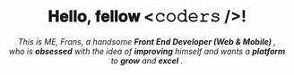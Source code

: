 
<h1 align="center">𝐇𝐞𝐥𝐥𝐨, 𝐟𝐞𝐥𝐥𝐨𝐰 <𝚌𝚘𝚍𝚎𝚛𝚜 />!</h1>
<!-- <hr> -->

<p align="center">
  <em>
    This is ME, Frans, a handsome <b>Front End Developer (Web & Mobile)</b>&nbsp,<br>who is <b>obsessed</b>
    with the idea of <b>improving</b> himself and wants a <b>platform</b> to 
    <b>grow</b> and 
    <b>excel</b>&nbsp.
  </em> 
  <br>
</p>
